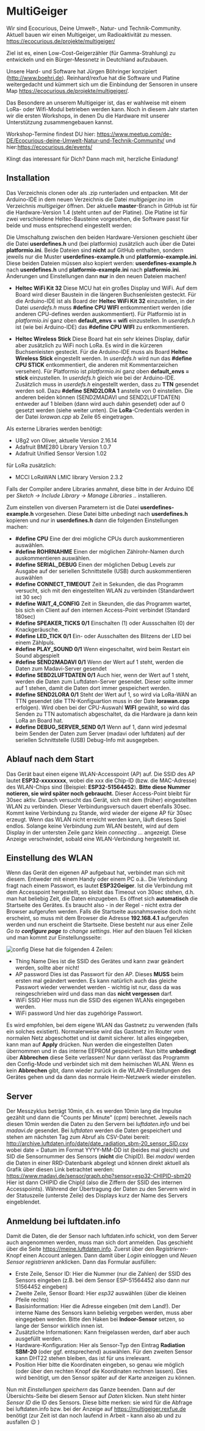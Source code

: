 
# MultiGeiger
Wir sind Ecocurious, Deine Umwelt-, Natur-  und Technik-Community.
Aktuell bauen wir einen Multigeiger, um Radioaktivität zu messen. https://ecocurious.de/projekte/multigeiger/

Ziel ist es, einen Low-Cost-Geigerzähler (für Gamma-Strahlung) zu entwickeln und ein Bürger-Messnetz in Deutchland aufzubauen.

Unsere Hard- und Software hat Jürgen Böhringer konzipiert (http://www.boehri.de). Reinhard/rexfue hat die Software und Platine weitergedacht und kümmert sich um die Einbindung der Sensoren in unsere Map https://ecocurious.de/projekte/multigeiger/.

Das Besondere an unserem Multigeiger ist, das er wahlweise mit einem LoRa- oder Wifi-Modul betrieben werden kann. Noch in diesem Jahr starten wir die ersten Workshops, in denen Du die Hardware mit unserer Unterstützung zusammengebauen kannst.

Workshop-Termine findest DU hier: https://www.meetup.com/de-DE/Ecocurious-deine-Umwelt-Natur-und-Technik-Community/
und hier:https://ecocurious.de/events/

Klingt das interessant für Dich? Dann mach mit, herzliche Einladung!

## Installation
Das Verzeichnis clonen oder als .zip runterladen und entpacken. Mit der Arduino-IDE in dem neuen Verzeichnis die Datei *multigeiger.ino* im Verzeichnis *multigeiger* öffnen.
Der aktuelle **master**-Branch in GitHub ist für die Hardware-Version 1.4 (steht unten auf der Platine).
Die Platine ist für zwei verschiedene Heltec-Bausteine vorgesehen, die Software passt für beide und muss entsprechend eingestellt werden:

Die Umschaltung zwischen den beiden Hardware-Versionen geschieht über die Datei **userdefines.h** und (bei platformio) zusätzlich auch über die Datei **platformio.ini**. Beide Dateien sind **nicht** auf GitHub enthalten, sondern jeweils nur die Muster **userdefines-example.h** und **platformio-example.ini**. Diese beiden Dateien müssen also kopiert werden: **userdefines-example.h** nach **userdefines.h** und **platformio-example.ini** nach **platformio.ini**.
Änderungen und Einstellungen dann **nur** in den neuen Dateien machen!

 * **Heltec WiFi Kit 32**
Diese MCU hat ein großes Display und WiFi. Auf dem Board wird dieser Baustein in die längeren Buchsenleisten gesteckt. Für die Arduino-IDE ist als Board der **Heltec WiFi Kit 32** einzustellen, in der Datei *userdefs.h* muss **#define CPU WIFI** entkommentiert werden (die anderen CPU-defines werden auskommentiert).
Für Platformio ist in *platformio.ini* ganz oben **default_envs = wifi** einzustellen. In *userdefs.h* ist (wie bei Arduino-IDE) das **#define CPU WIFI** zu entkommentieren.

 * **Heltec Wireless Stick**
Diese Board hat ein sehr kleines Display, dafür aber zusätzlich zu WiFi noch LoRa. Es wird in die kürzeren Buchsenleisten gesteckt. Für die Arduino-IDE muss als Board **Heltec Wireless Stick** eingestellt werden. In *userdefs.h* wird nun das **#define CPU STICK** entkommentiert, die anderen mit Kommentarzeichen versehen).
Für Platformio ist *platformio.ini*         ganz oben **default_envs = stick** einzustellen. In *userdefs.h* gleich wie bei der Arduino-IDE.
Zusätzlich muss in *userdefs.h* eingestellt werden, dass zu **TTN** gesendet werden soll. Dazu **#define SEND2LORA 1** anstelle von 0 einstellen. Die anderen beiden können (SEND2MADAVI und SEND2LUFTDATEN) entweder auf 1 bleiben (dann wird auch dahin gesendet) oder auf 0 gesetzt werden (siehe weiter unten).
Die **LoRa**-Credentials werden in der Datei *lorawan.cpp* ab Zeile 65 eingetragen.


Als externe Libraries werden benötigt:

 * U8g2 von Oliver, aktuelle Version 2.16.14
 * Adafruit BME280 Library Version 1.0.7
 * Adafruit Unified Sensor Version 1.02

für LoRa zusätzlich:
 * MCCI LoRaWAN LMIC library Version 2.3.2

Falls der Compiler andere Libraries anmahnt, diese bitte in der Arduino IDE per *Sketch -> Include Library -> Manage Libraries ..* installieren.

Zum einstellen von diversen Parametern ist die Datei **userdefines-example.h** vorgesehen. Diese Datei bitte unbedingt nach **userdefines.h** kopieren und *nur* in **userdefines.h** dann die folgenden Einstellungen machen:
 * **#define CPU**
Eine der drei mögliche CPUs durch auskommentieren auswählen.
 * **#define ROHRNAHME**
Einen der möglichen Zählrohr-Namen durch auskommentieren auswählen.
 * **#define SERIAL_DEBUG**
Einen der möglichen Debug Levels zur Ausgabe auf der seriellen Schnittstelle (USB) durch auskommentieren auswählen
 * **#define CONNECT_TIMEOUT**
 Zeit in Sekunden, die das Programm versucht, sich mit den eingestellten WLAN zu verbinden (Standardwert ist 30 sec)
  * **#define WAIT_4_CONFIG**
 Zeit in Skeunden, die das Programm wartet, bis sich ein Client auf den internen Access-Point verbindet (Standard 180sec)
 * **#define SPEAKER_TICKS 0/1**
Einschalten (1) oder Aussschalten (0) der Knackgeräusche.
 * **#define LED_TICK 0/1**
Ein- oder Ausschalten des Blitzens der LED bei einem Zählpuls.
 * **#define PLAY_SOUND 0/1**
 Wenn eingeschaltet, wird beim Restart ein Sound abgespielt
 * **#define SEND2MADAVI 0/1**
 Wenn der Wert auf 1 steht, werden die Daten zum Madavi-Server gesendet
 * **#define SEBD2LUFTDATEN 0/1**
 Auch hier, wenn der Wert auf 1 steht, werden die Daten zum Luftdaten-Server gesendet. Dieser sollte immer auf 1 stehen, damit die Daten dort immer gespeichert werden.
 * **#define SEND2LORA 0/1**
Steht der Wert auf 1, so wird via LoRa-WAN an TTN gesendet (die TTN-Konfiguartion muss in der Date **lorawan.cpp** erfolgen). Wird oben bei der CPU-Auswahl **WIFI** gewählt, so wird das Senden zu TTN automatisch abgeschaltet, da die Hardware ja dann kein LoRa an Board hat.
 * **#define DEBUG_SERVER_SEND 0/1**
 Wenn auf 1, dann wird jedesmal beim Senden der Daten zum Server (madavi oder luftdaten) auf der seriellen Schnittstelle (USB) Debug-Info mit ausgegeben.

## Ablauf nach dem Start
Das Gerät baut einen eigene WLAN-Accesspoint (AP) auf. Die SSID des AP lautet **ESP32-xxxxxxxx**, wobei die xxx
die Chip-ID (bzw. die MAC-Adresse) des WLAN-Chips sind (Beispiel: **ESP32-51564452**).
**Bitte diese Nummer notieren, sie wird später noch gebraucht.**
Dieser Access-Point bleibt für 30sec aktiv. Danach versucht das Gerät, sich mit dem (früher) eingestellten WLAN
zu verbinden. Dieser Verbindungsversuch dauert ebenfalls 30sec. Kommt keine Verbindung zu Stande, wird wieder der
eigene AP für 30sec erzeugt. Wenn das WLAN nicht erreicht werden kann, läuft dieses Spiel endlos.
Solange keine Verbindung zum WLAN besteht, wird auf dem Display in der untersten Zeile ganz klein *connecting ...*
angezeigt. Diese Anzeige verschwindet, sobald eine WLAN-Verbindung hergestellt ist.

## Einstellung des WLAN
Wenn das Gerät den eigenen AP aufgebaut hat, verbindet man sich mit diesem. Entweder mit einem Handy oder einem PC o.ä..
Die Verbindung fragt nach einem Passwort, es lautet **ESP32Geiger**.
Ist die Verbindung mit dem Accesspoint hergestellt, so bleibt das Timeout von 30sec stehen, d.h. man hat beliebig Zeit, die Daten einzugeben. Es öffnet sich **automatisch** die Startseite des Gerätes. Es braucht also - in der Regel - nicht extra der Browser aufgerufen werden. Falls die Startseite ausnahmsweise doch nicht erscheint,
so muss mit dem Browser die Adresse **192.168.4.1** aufgerufen werden und nun erscheint die Startseite. Diese besteht nur aus einer Zeile *Go to __configure page__ to change settings*. Hier auf den blauen Teil klicken und man kommt zur Einstellungsseite:

![config](/images/config1.png)
Diese hat die folgenden 4 Zeilen:
 * Thing Name
 Dies ist die SSID des Gerätes und kann zwar geändert werden, sollte aber nicht!
 * AP password
 Dies ist das Passwort für den AP. Dieses **MUSS** beim ersten mal geändert werden. Es kann natürlich auch das gleiche Passwort wieder verwendet werden - wichtig ist nur, dass da was reingeschrieben wird und dass man das **nicht vergessen** darf.
 * WiFi SSID
 Hier muss nun die SSID des eigenen WLANs eingegeben werden.
 * WiFi password
 Und hier das zugehörige Passwort.

Es wird empfohlen, bei dem eigene WLAN das Gastnetz zu verwenden (falls ein solches existiert). Normalerweise wird das Gastnetz im Router vom normalen Netz abgeschottet und ist damit sicherer.
Ist alles eingegeben, kann man auf **Apply** drücken. Nun werden die eingestellten Daten übernommen und in das interne EEPROM gespeichert. Nun bitte **unbedingt** über **Abbrechen** diese Seite verlassen! Nur dann verlässt das Programm den Config-Mode und verbindet sich mit dem heimischen WLAN. Wenn es kein **Abbrechen** gibt, dann wieder zurück in die WLAN-Einstellungen des Gerätes gehen und da dann das normale Heim-Netzwerk wieder einstellen.

## Server
Der Messzyklus beträgt 10min, d.h. es werden 10min lang die Impulse gezählt und dann die "Counts per Minute" (cpm) berechnet.
Jeweils nach diesen 10min werden die Daten zu den Servern bei *luftdaten.info* und bei *madavi.de* gesendet.
Bei *luftdaten* werden die Daten gespeichert und stehen am nächsten Tag zum Abruf als CSV-Datei bereit:
http://archive.luftdaten.info/date/date_radiation_sbm-20_sensor_SID.csv
wobei date = Datum im Format YYYY-MM-DD ist (beides mal gleich) und SID die Sensornummer des Sensors (**nicht** die ChipID).
Bei *madavi* werden die Daten in einer RRD-Datenbank abgelegt und können direkt aktuell als Grafik über diesen Link betrachtet werden:
https://www.madavi.de/sensor/graph.php?sensor=esp32-CHIPID-sbm20
Hier ist dann CHIPID die ChipId (also die Ziffern der SSID des internen Accesspoints).
Während der Übertragung der Daten zu den Servern wird in der Statuszeile (unterste Zeile) des Displays kurz der Name des Servers eingeblendet.

## Anmeldung bei luftdaten.info
Damit die Daten, die der Sensor nach luftdaten.info schickt, von dem Server auch angenommen werden, muss man sich dort anmelden. Das geschieht über die Seite https://meine.luftdaten.info.
Zuerst über den *Registrieren*-Knopf einen Account anlegen. Dann damit über *Login* einloggen und *Neuen Sensor registrieren* anklicken.
Dann das Formular ausfüllen:
 * Erste Zeile, Sensor ID:
 Hier die Nummer (nur die Zahlen) der SSID des Sensors eingeben (z.B. bei dem Sensor ESP-51564452 also dann nur 51564452 eingeben)
 * Zweite Zeile, Sensor Board:
 Hier *esp32* auswählen (über die kleinen Pfeile rechts)
 * Basisinformation:
 Hier die Adresse eingeben (mit dem Land!). Der interne Name des Sensors kann beliebig vergeben werden, muss aber eingegeben werden. Bitte den Haken bei **Indoor-Sensor** setzen, so lange der Sensor wirklich innen ist.
 * Zusätzliche Informationen:
 Kann freigelassen werden, darf aber auch ausgefüllt werden.
 * Hardware-Konfiguration:
 Hier als Sensor-Typ den Eintrag **Radiation SBM-20** (oder ggf. entsprechend) auswählen. Für den zweiten Sensor kann DHT22 stehen bleiben, das ist für uns irrelevant.
 * Position
 Hier bitte die Koordinaten eingeben, so genau wie möglich (oder über den rechten Knopf die Koordinaten rechnen lassen). Dies wird benötigt, um den Sensor später auf der Karte anzeigen zu können.

 Nun mit *Einstellungen speichern* das Ganze beenden. Dann auf der Übersichts-Seite  bei diesem Sensor auf *Daten* klicken. Nun steht hinter *Sensor ID* die ID des Sensors. Diese bitte merken: sie wird für die Abfrage bei luftdaten.info bzw. bei der Anzeige auf https://multigeiger.rexfue.de benötigt (zur Zeit ist dan noch laufend in Arbeit - kann also ab und zu ausfallen :wink: )

